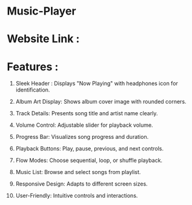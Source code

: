 # Music-Player
# Website Link : 

# Features :
1. Sleek Header :
     Displays "Now Playing" with headphones icon for identification.
   
2. Album Art Display:
     Shows album cover image with rounded corners.
   
3. Track Details:
     Presents song title and artist name clearly.
   
4. Volume Control:
     Adjustable slider for playback volume.
   
5. Progress Bar:
     Visualizes song progress and duration.
   
6. Playback Buttons:
     Play, pause, previous, and next controls.
   
7. Flow Modes:
     Choose sequential, loop, or shuffle playback.
   
8. Music List:
         Browse and select songs from playlist.
   
9. Responsive Design:
         Adapts to different screen sizes.
   
10. User-Friendly:
         Intuitive controls and interactions.





